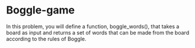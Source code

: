 # Boggle-game

In this problem, you will define a function, boggle_words(), that takes a board as input and returns a set of words that can be made from the board according to the rules of Boggle.
